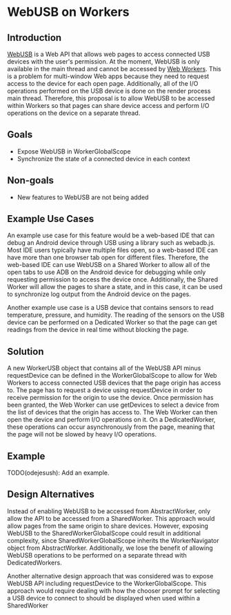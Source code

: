 # WebUSB on Workers ##

## Introduction ##

[WebUSB](https://wicg.github.io/webusb/) is a Web API that allows web pages to
access connected USB devices with the user's permission. At the moment, WebUSB
is only available in the main thread and cannot be accessed by
[Web Workers](https://w3c.github.io/workers/). This is a problem for
multi-window Web apps because they need to request access to the device for
each open page. Additionally, all of the I/O operations performed on the USB
device is done on the render process main thread. Therefore, this proposal is
to allow WebUSB to be accessed within Workers so that pages can share device
access and perform I/O operations on the device on a separate thread.

## Goals ##

* Expose WebUSB in WorkerGlobalScope
* Synchronize the state of a connected device in each context

## Non-goals ##

* New features to WebUSB are not being added

## Example Use Cases ##

An example use case for this feature would be a web-based IDE that can debug an
Android device through USB using a library such as webadb.js. Most IDE users
typically have multiple files open, so a web-based IDE can have more than one
browser tab open for different files. Therefore, the web-based IDE can use
WebUSB on a Shared Worker to allow all of the open tabs to use ADB on the
Android device for debugging while only requesting permission to access the
device once. Additionally, the Shared Worker will allow the pages to share a
state, and in this case, it can be used to synchronize log output from the
Android device on the pages.

Another example use case is a USB device that contains sensors to read
temperature, pressure, and humidity. The reading of the sensors on the USB
device can be performed on a Dedicated Worker so that the page can get readings
from the device in real time without blocking the page.

## Solution ##

A new WorkerUSB object that contains all of the WebUSB API minus requestDevice
can be defined in the WorkerGlobalScope to allow for Web Workers to access
connected USB devices that the page origin has access to. The page has to
request a device using requestDevice in order to receive permission for the
origin to use the device. Once permission has been granted, the Web Worker can
use getDevices to select a device from the list of devices that the origin has
access to. The Web Worker can then open the device and perform I/O operations on
it. On a DedicatedWorker, these operations can occur asynchronously from the
page, meaning that the page will not be slowed by heavy I/O operations.

## Example ##

TODO(odejesush): Add an example.

## Design Alternatives ##

Instead of enabling WebUSB to be accessed from AbstractWorker, only allow the
API to be accessed from a SharedWorker. This approach would allow pages from the
same origin to share devices. However, exposing WebUSB to the
SharedWorkerGlobalScope could result in additional complexity, since
SharedWorkerGlobalScope inherits the WorkerNavigator object from AbstractWorker.
Additionally, we lose the benefit of allowing WebUSB operations to be performed
on a separate thread with DedicatedWorkers.

Another alternative design approach that was considered was to expose WebUSB API
including requestDevice to the WorkerGlobalScope. This approach would require
dealing with how the chooser prompt for selecting a USB device to connect to
should be displayed when used within a SharedWorker
